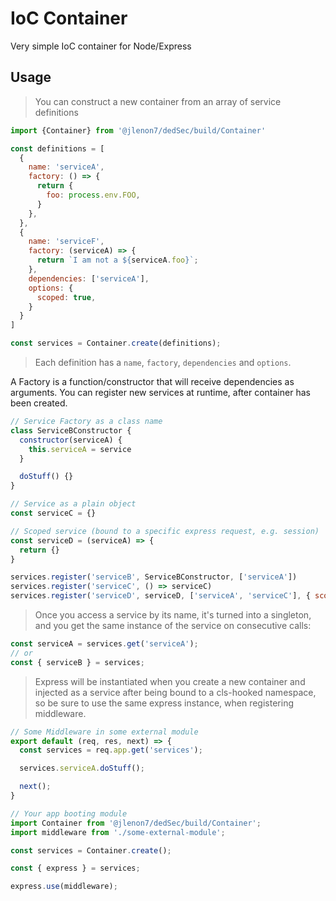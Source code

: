 # IoC Container

Very simple IoC container for Node/Express

## Usage

> You can construct a new container from an array of service definitions

```js
import {Container} from '@jlenon7/dedSec/build/Container'

const definitions = [
  {
    name: 'serviceA',
    factory: () => {
      return {
        foo: process.env.FOO,
      }
    },
  },
  {
    name: 'serviceF',
    factory: (serviceA) => {
      return `I am not a ${serviceA.foo}`;
    },
    dependencies: ['serviceA'],
    options: {
      scoped: true,
    }
  }
]

const services = Container.create(definitions);
```

> Each definition has a ```name```, ```factory```, ```dependencies``` and ```options```.

A Factory is a function/constructor that will receive dependencies as arguments. You can register new services at runtime, after container has been created.

```js
// Service Factory as a class name
class ServiceBConstructor {
  constructor(serviceA) {
    this.serviceA = service
  }

  doStuff() {}
}

// Service as a plain object
const serviceC = {}

// Scoped service (bound to a specific express request, e.g. session)
const serviceD = (serviceA) => {
  return {}
}

services.register('serviceB', ServiceBConstructor, ['serviceA'])
services.register('serviceC', () => serviceC)
services.register('serviceD', serviceD, ['serviceA', 'serviceC'], { scoped: true })
```

> Once you access a service by its name, it's turned into a singleton, and you get the same instance of the service on consecutive calls:

```js
const serviceA = services.get('serviceA');
// or
const { serviceB } = services;
```

> Express will be instantiated when you create a new container and injected as a service after being bound to a cls-hooked namespace, so be sure to use the same express instance, when registering middleware.

```js
// Some Middleware in some external module
export default (req, res, next) => {
  const services = req.app.get('services');

  services.serviceA.doStuff();

  next();
}
```

```js
// Your app booting module
import Container from '@jlenon7/dedSec/build/Container';
import middleware from './some-external-module';

const services = Container.create();

const { express } = services;

express.use(middleware);
```
